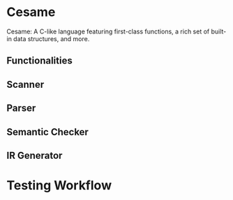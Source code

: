 # Cesame
Cesame: A C-like language featuring first-class functions, a rich set of built-in data structures, and more.

## Functionalities

## Scanner

## Parser

## Semantic Checker

## IR Generator

# Testing Workflow